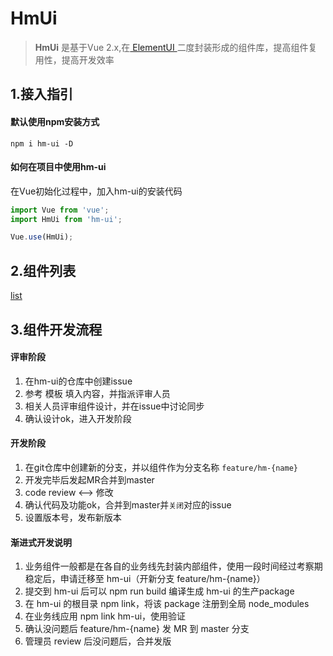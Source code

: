# HmUi

> **HmUi** 是基于Vue 2.x,在[ ElementUI ](http://element.eleme.io/#/zh-CN/component/installation)二度封装形成的组件库，提高组件复用性，提高开发效率

## 1.接入指引

#### 默认使用npm安装方式

```shell
npm i hm-ui -D
```

#### 如何在项目中使用hm-ui
在Vue初始化过程中，加入hm-ui的安装代码

```javascript
import Vue from 'vue';
import HmUi from 'hm-ui';

Vue.use(HmUi);
```

## 2.组件列表
[list](../sidebar.md ':include')

## 3.组件开发流程
#### 评审阶段
1. 在hm-ui的仓库中创建issue
2. 参考 模板 填入内容，并指派评审人员
3. 相关人员评审组件设计，并在issue中讨论同步
4. 确认设计ok，进入开发阶段

#### 开发阶段
1. 在git仓库中创建新的分支，并以组件作为分支名称 `feature/hm-{name}`
2. 开发完毕后发起MR合并到master
3. code review <--> 修改
4. 确认代码及功能ok，合并到master并`关闭`对应的issue
5. 设置版本号，发布新版本

#### 渐进式开发说明
1. 业务组件一般都是在各自的业务线先封装内部组件，使用一段时间经过考察期稳定后，申请迁移至 hm-ui（开新分支 feature/hm-{name}）
2. 提交到 hm-ui 后可以 npm run build 编译生成 hm-ui 的生产package
3. 在 hm-ui 的根目录 npm link，将该 package 注册到全局 node_modules
4. 在业务线应用 npm link hm-ui，使用验证
5. 确认没问题后 feature/hm-{name} 发 MR 到 master 分支
6. 管理员 review 后没问题后，合并发版